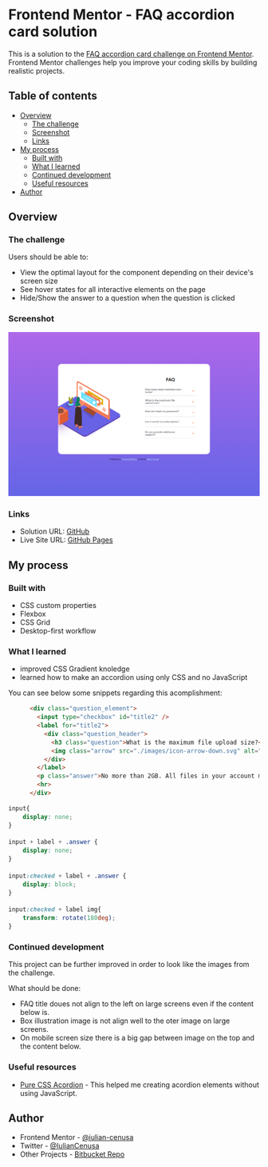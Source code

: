 # Frontend Mentor - FAQ accordion card solution

This is a solution to the [FAQ accordion card challenge on Frontend Mentor](https://www.frontendmentor.io/challenges/faq-accordion-card-XlyjD0Oam). Frontend Mentor challenges help you improve your coding skills by building realistic projects. 

## Table of contents

- [Overview](#overview)
  - [The challenge](#the-challenge)
  - [Screenshot](#screenshot)
  - [Links](#links)
- [My process](#my-process)
  - [Built with](#built-with)
  - [What I learned](#what-i-learned)
  - [Continued development](#continued-development)
  - [Useful resources](#useful-resources)
- [Author](#author)

## Overview

### The challenge

Users should be able to:

- View the optimal layout for the component depending on their device's screen size
- See hover states for all interactive elements on the page
- Hide/Show the answer to a question when the question is clicked

### Screenshot

![MainPage](./images/screen1.png)

### Links

- Solution URL: [GitHub](https://github.com/iulian-cenusa/frontend-mentor-faq-accordion-card)
- Live Site URL: [GitHub Pages](https://your-live-site-url.com)

## My process

### Built with

- CSS custom properties
- Flexbox
- CSS Grid
- Desktop-first workflow

### What I learned

- improved CSS Gradient knoledge
- learned how to make an accordion using only CSS and no JavaScript

You can see below some snippets regarding this acomplishment:

```html
      <div class="question_element">
        <input type="checkbox" id="title2" />
        <label for="title2">
          <div class="question_header">
            <h3 class="question">What is the maximum file upload size?</h3>
            <img class="arrow" src="./images/icon-arrow-down.svg" alt="down-icon">
          </div>
        </label>
        <p class="answer">No more than 2GB. All files in your account must fit your allotted storage space.</p>
        <hr>
      </div>
```
```css
input{
    display: none;
}

input + label + .answer {
    display: none;
}

input:checked + label + .answer {
    display: block;
}

input:checked + label img{
    transform: rotate(180deg);
}
```

### Continued development

This project can be further improved in order to look like the images from the challenge.

What should be done:
- FAQ title doues not align to the left on large screens even if the content below is.
- Box illustration image is not align well to the oter image on large screens.
- On mobile screen size there is a big gap between image on the top and the content below.


### Useful resources

- [Pure CSS Acordion](https://supfort.com/demo/pure-css-accordion-no-javascript/) - This helped me creating acordion elements without using JavaScript.

## Author

- Frontend Mentor - [@iulian-cenusa](https://www.frontendmentor.io/profile/iulian-cenusa)
- Twitter - [@IulianCenusa](https://twitter.com/IulianCenusa)
- Other Projects - [Bitbucket Repo](https://bitbucket.org/iulian_cenusa/)

